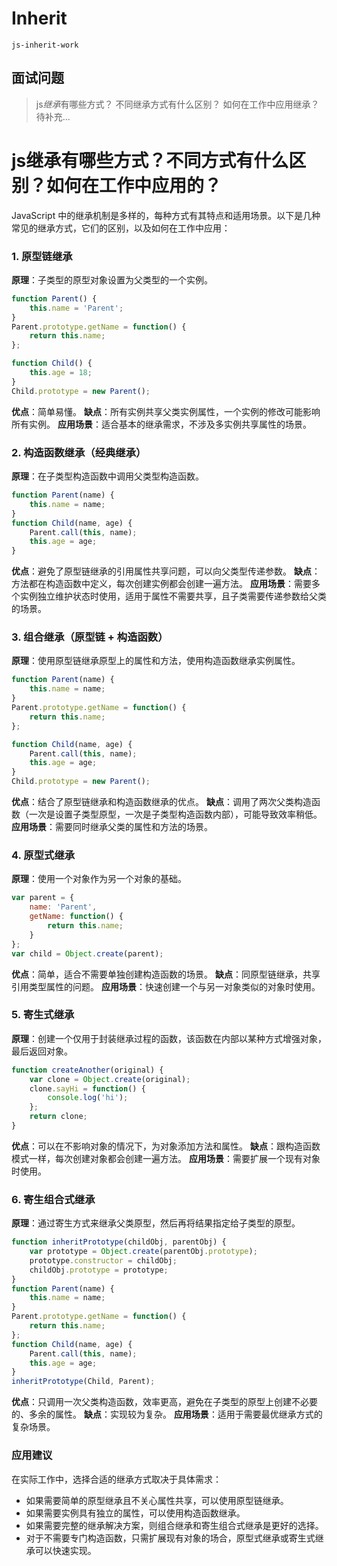 # Inherit
`js-inherit-work`

## 面试问题
> js*继承*有哪些方式？
> 不同继承方式有什么区别？
> 如何在工作中应用继承？  
> 待补充...  


# js继承有哪些方式？不同方式有什么区别？如何在工作中应用的？   
JavaScript 中的继承机制是多样的，每种方式有其特点和适用场景。以下是几种常见的继承方式，它们的区别，以及如何在工作中应用：

### 1. 原型链继承
**原理**：子类型的原型对象设置为父类型的一个实例。
```javascript
function Parent() {
    this.name = 'Parent';
}
Parent.prototype.getName = function() {
    return this.name;
};

function Child() {
    this.age = 18;
}
Child.prototype = new Parent();
```
**优点**：简单易懂。
**缺点**：所有实例共享父类实例属性，一个实例的修改可能影响所有实例。
**应用场景**：适合基本的继承需求，不涉及多实例共享属性的场景。

### 2. 构造函数继承（经典继承）
**原理**：在子类型构造函数中调用父类型构造函数。
```javascript
function Parent(name) {
    this.name = name;
}
function Child(name, age) {
    Parent.call(this, name);
    this.age = age;
}
```
**优点**：避免了原型链继承的引用属性共享问题，可以向父类型传递参数。
**缺点**：方法都在构造函数中定义，每次创建实例都会创建一遍方法。
**应用场景**：需要多个实例独立维护状态时使用，适用于属性不需要共享，且子类需要传递参数给父类的场景。

### 3. 组合继承（原型链 + 构造函数）
**原理**：使用原型链继承原型上的属性和方法，使用构造函数继承实例属性。
```javascript
function Parent(name) {
    this.name = name;
}
Parent.prototype.getName = function() {
    return this.name;
};

function Child(name, age) {
    Parent.call(this, name);
    this.age = age;
}
Child.prototype = new Parent();
```
**优点**：结合了原型链继承和构造函数继承的优点。
**缺点**：调用了两次父类构造函数（一次是设置子类型原型，一次是子类型构造函数内部），可能导致效率稍低。
**应用场景**：需要同时继承父类的属性和方法的场景。

### 4. 原型式继承
**原理**：使用一个对象作为另一个对象的基础。
```javascript
var parent = {
    name: 'Parent',
    getName: function() {
        return this.name;
    }
};
var child = Object.create(parent);
```
**优点**：简单，适合不需要单独创建构造函数的场景。
**缺点**：同原型链继承，共享引用类型属性的问题。
**应用场景**：快速创建一个与另一对象类似的对象时使用。

### 5. 寄生式继承
**原理**：创建一个仅用于封装继承过程的函数，该函数在内部以某种方式增强对象，最后返回对象。
```javascript
function createAnother(original) {
    var clone = Object.create(original);
    clone.sayHi = function() {
        console.log('hi');
    };
    return clone;
}
```
**优点**：可以在不影响对象的情况下，为对象添加方法和属性。
**缺点**：跟构造函数模式一样，每次创建对象都会创建一遍方法。
**应用场景**：需要扩展一个现有对象时使用。

### 6. 寄生组合式继承
**原理**：通过寄生方式来继承父类原型，然后再将结果指定给子类型的原型。
```javascript
function inheritPrototype(childObj, parentObj) {
    var prototype = Object.create(parentObj.prototype);
    prototype.constructor = childObj;
    childObj.prototype = prototype;
}
function Parent(name) {
    this.name = name;
}
Parent.prototype.getName = function() {
    return this.name;
};
function Child(name, age) {
    Parent.call(this, name);
    this.age = age;
}
inheritPrototype(Child, Parent);
```
**优点**：只调用一次父类构造函数，效率更高，避免在子类型的原型上创建不必要的、多余的属性。
**缺点**：实现较为复杂。
**应用场景**：适用于需要最优继承方式的复杂场景。

### 应用建议
在实际工作中，选择合适的继承方式取决于具体需求：  
- 如果需要简单的原型继承且不关心属性共享，可以使用原型链继承。  
- 如果需要实例具有独立的属性，可以使用构造函数继承。  
- 如果需要完整的继承解决方案，则组合继承和寄生组合式继承是更好的选择。  
- 对于不需要专门构造函数，只需扩展现有对象的场合，原型式继承或寄生式继承可以快速实现。  
